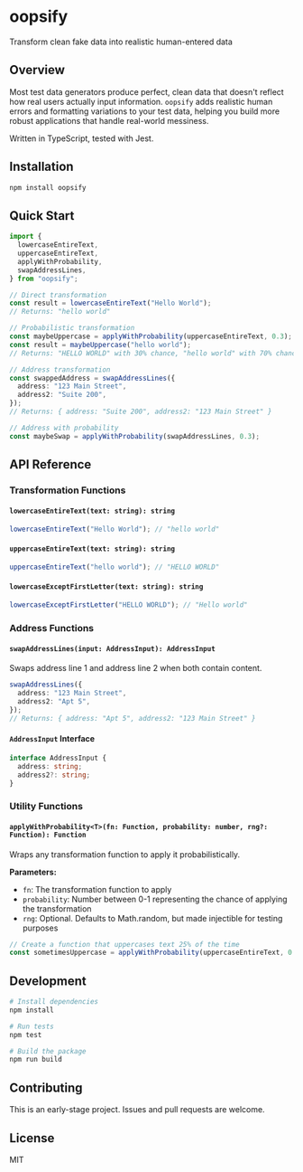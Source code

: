 # oopsify

Transform clean fake data into realistic human-entered data

## Overview

Most test data generators produce perfect, clean data that doesn't reflect how real users actually input information. `oopsify` adds realistic human errors and formatting variations to your test data, helping you build more robust applications that handle real-world messiness.

Written in TypeScript, tested with Jest.

## Installation

```bash
npm install oopsify
```

## Quick Start

```typescript
import {
  lowercaseEntireText,
  uppercaseEntireText,
  applyWithProbability,
  swapAddressLines,
} from "oopsify";

// Direct transformation
const result = lowercaseEntireText("Hello World");
// Returns: "hello world"

// Probabilistic transformation
const maybeUppercase = applyWithProbability(uppercaseEntireText, 0.3);
const result = maybeUppercase("hello world");
// Returns: "HELLO WORLD" with 30% chance, "hello world" with 70% chance

// Address transformation
const swappedAddress = swapAddressLines({
  address: "123 Main Street",
  address2: "Suite 200",
});
// Returns: { address: "Suite 200", address2: "123 Main Street" }

// Address with probability
const maybeSwap = applyWithProbability(swapAddressLines, 0.3);
```

## API Reference

### Transformation Functions

#### `lowercaseEntireText(text: string): string`

```typescript
lowercaseEntireText("Hello World"); // "hello world"
```

#### `uppercaseEntireText(text: string): string`

```typescript
uppercaseEntireText("hello world"); // "HELLO WORLD"
```

#### `lowercaseExceptFirstLetter(text: string): string`

```typescript
lowercaseExceptFirstLetter("HELLO WORLD"); // "Hello world"
```

### Address Functions

#### `swapAddressLines(input: AddressInput): AddressInput`

Swaps address line 1 and address line 2 when both contain content.

```typescript
swapAddressLines({
  address: "123 Main Street",
  address2: "Apt 5",
});
// Returns: { address: "Apt 5", address2: "123 Main Street" }
```

#### `AddressInput` Interface

```typescript
interface AddressInput {
  address: string;
  address2?: string;
}
```

### Utility Functions

#### `applyWithProbability<T>(fn: Function, probability: number, rng?: Function): Function`

Wraps any transformation function to apply it probabilistically.

**Parameters:**

- `fn`: The transformation function to apply
- `probability`: Number between 0-1 representing the chance of applying the transformation
- `rng`: Optional. Defaults to Math.random, but made injectible for testing purposes

```typescript
// Create a function that uppercases text 25% of the time
const sometimesUppercase = applyWithProbability(uppercaseEntireText, 0.25);
```

## Development

```bash
# Install dependencies
npm install

# Run tests
npm test

# Build the package
npm run build
```

## Contributing

This is an early-stage project. Issues and pull requests are welcome.

## License

MIT
